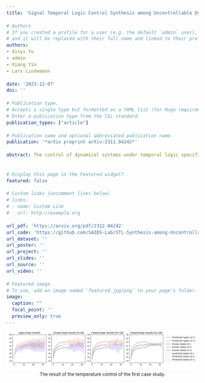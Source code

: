 ```yaml
---
title: 'Signal Temporal Logic Control Synthesis among Uncontrollable Dynamic Agents with Conformal Prediction'

# Authors
# If you created a profile for a user (e.g. the default `admin` user), write the username (folder name) here
# and it will be replaced with their full name and linked to their profile.
authors:
- Xinyi Yu
- admin
- Xiang Yin
- Lars Lindemann

date: '2023-12-07'
doi: ''

# Publication type.
# Accepts a single type but formatted as a YAML list (for Hugo requirements).
# Enter a publication type from the CSL standard.
publication_types: ["article"]

# Publication name and optional abbreviated publication name.
publication: '*arXiv preprint arXiv:2311.04242*'

abstract: The control of dynamical systems under temporal logic specifications among uncontrollable dynamic agents is challenging due to the agents’ a-priori unknown behavior. Existing works have considered the problem where either all agents are controllable, the agent models are deterministic and known, or no safety guarantees are provided. We propose a predictive control synthesis framework that guarantees, with high probability, the satisfaction of signal temporal logic (STL) tasks that are defined over a controllable system in the presence of uncontrollable stochastic agents. We use trajectory predictors and conformal prediction to construct probabilistic prediction regions for each uncontrollable agent that are valid over multiple future time steps. Specifically, we construct a normalized prediction region over all agents and time steps to reduce conservatism and increase data efficiency. We then formulate a worst-case bilevel mixed integer program (MIP) that accounts for all agent realizations within the prediction region to obtain an open-loop controller that provably guarantee task satisfaction with high probability. To efficiently solve this bilevel MIP, we propose an equivalent MIP program based on KKT conditions of the original bilevel formulation. Building upon this, we design a closed-loop controller, where both recursive feasibility and task satisfaction can be guaranteed with high probability. We illustrate our control synthesis framework on two case studies.


# Display this page in the Featured widget?
featured: false

# Custom links (uncomment lines below)
# links:
# - name: Custom Link
#   url: http://example.org

url_pdf: 'https://arxiv.org/pdf/2312.04242'
url_code: 'https://github.com/SAIDS-Lab/STL-Synthesis-among-Uncontrollable-Agents'
url_dataset: ''
url_poster: ''
url_project: ''
url_slides: ''
url_source: ''
url_video: ''

# Featured image
# To use, add an image named `featured.jpg/png` to your page's folder.
image:
  caption: ""
  focal_point: ''
  preview_only: true
---
```


<center>

![MKCT_workflow](featured.png)
<small>The result of the temperature control of the first case study.</small>

</center>
